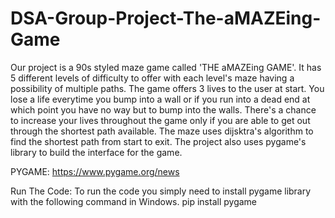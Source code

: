 # DSA-Group-Project-The-aMAZEing-Game
Our project is a 90s styled maze game called 'THE aMAZEing GAME'. 
It has 5 different levels of difficulty to offer with each level's maze having a possibility of multiple paths.
The game offers 3 lives to the user at start.
You lose a life everytime you bump into a wall or if you run into a dead end at which point you have no way but to bump into the walls.
There's a chance to increase your lives throughout the game only if you are able to get out through the shortest path available.
The maze uses dijsktra's algorithm to find the shortest path from start to exit.
The project also uses pygame's library to build the interface for the game.

PYGAME:
https://www.pygame.org/news

Run The Code:
To run the code you simply need to install pygame library with the following command in Windows.
pip install pygame

